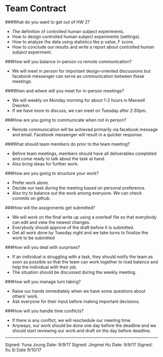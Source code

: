 # Team Contract 
###What do you want to get out of HW 2? 
* The definition of controlled human subject experiments.
* How to design controlled human subject experiments (settings).
* How to analyze the data using statistics like p value, F score.
* How to conclude our results and write a report about 
controlled human subject experiment.

###How will you balance in-person vs remote communication?
* We will meet in person for important design-oriented discussions but facebook messenger can serve as communication between these meetings. 

###When and where will you meet for in-person meetings? 
* We will weekly on Monday morning for about 1-2 hours in Maxwell Dworkin. 
* If we have more to discuss, we can meet on Tuesday after 2:30pm.

###How are you going to communicate when not in person?
* Remote communication will be achieved primarily via facebook message and email. Facebook messenger will result in a quicker response. 

###What should team members do prior to the team meeting? 
* Before team meetings, members should have all deliverables completed and come ready to talk about the task at hand. 
* Also bring ideas for further work.

###How are you going to structure your work?  
* Prefer work alone.
* Decide our task during the meeting based on personal preference.	
* Also try to balance out the work among everyone.
We can check commits on github.

###How will the assignments get submitted? 
* We will work on the final write up using a overleaf file so that everybody can edit and view the newest changes. 
* Everybody should approve of the draft before it is submitted. 
* Get all work done by Tuesday night and we take turns to finalize the work to be submitted

###How will you deal with surprises?  
* If an individual is struggling with a task, they should notify the team as soon as possible so that the team can work together to load balance and help the individual with their job. 
* The situation should be discussed during the weekly meeting. 

###How will you manage turn taking?
* Raise our hands immediately when we have some questions about others’ work.
* Ask everyone for their input before making important decisions. 

###How will you handle time conflicts?  
* If there is any conflict, we will reschedule our meeting time. 
* Anyways, our work should be done one day before the deadline and we should start reviewing our work and draft on the day before deadline.


-------

Signed: Yuna Joung                       Date: 9/9/17
Signed: Jingmei Hu			   Date: 9/9/17
Signed: Xu Si  			                  Date 9/10/17


